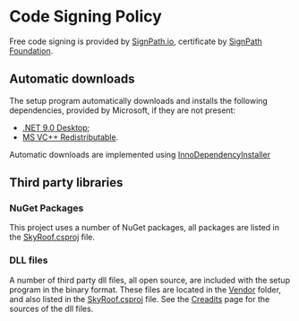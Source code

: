 # Code Signing Policy

Free code signing is provided by
[SignPath.io](https://signpath.io/), certificate by
[SignPath Foundation](https://signpath.org/).

## Automatic downloads

The setup program automatically downloads and installs the following dependencies, provided by Microsoft,
if they are not present:

- [.NET 9.0 Desktop](https://dotnet.microsoft.com/en-us/download/dotnet/9.0);
- [MS VC++ Redistributable](https://learn.microsoft.com/en-us/cpp/windows/latest-supported-vc-redist?view=msvc-170).

Automatic downloads are implemented using
[InnoDependencyInstaller](https://github.com/DomGries/InnoDependencyInstaller)

## Third party libraries

### NuGet Packages

This project uses a number of NuGet packages, all packages are listed in the [SkyRoof.csproj](./SkyRoof/SkyRoof.csproj) file.

### DLL files

A number of third party dll files, all open source, are included with the setup program in the binary format.
These files are located in the [Vendor](./Vendor/) folder, and also listed in the [SkyRoof.csproj](SkyRoof/SkyRoof.csproj) file.
See the [Creadits](./docs/credits.md) page for the sources of the dll files.
